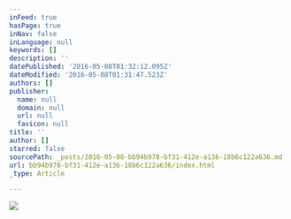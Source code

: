 ```yaml
---
inFeed: true
hasPage: true
inNav: false
inLanguage: null
keywords: []
description: ''
datePublished: '2016-05-08T01:32:12.095Z'
dateModified: '2016-05-08T01:31:47.523Z'
authors: []
publisher:
  name: null
  domain: null
  url: null
  favicon: null
title: ''
author: []
starred: false
sourcePath: _posts/2016-05-08-bb94b978-bf31-412e-a136-18b6c122a636.md
url: bb94b978-bf31-412e-a136-18b6c122a636/index.html
_type: Article

---
```

![](https://the-grid-user-content.s3-us-west-2.amazonaws.com/abba3c54-dcaf-4933-a93d-f74e06064639.jpg)